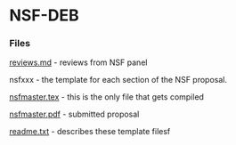 NSF-DEB
====

### Files

[reviews.md]((https://github.com/HuffordLab/NSF_DEB/blob/master/reviews.md)) - reviews from NSF panel

nsfxxx - the template for each section of the NSF proposal.

[nsfmaster.tex](https://github.com/HuffordLab/NSF_DEB/blob/master/nsfmaster.tex) - this is the only file that gets compiled

[nsfmaster.pdf](https://github.com/HuffordLab/NSF_DEB/blob/master/nsfmaster.pdf) - submitted proposal

[readme.txt](https://github.com/HuffordLab/NSF_DEB/blob/master/readme.txt) - describes these template filesf



